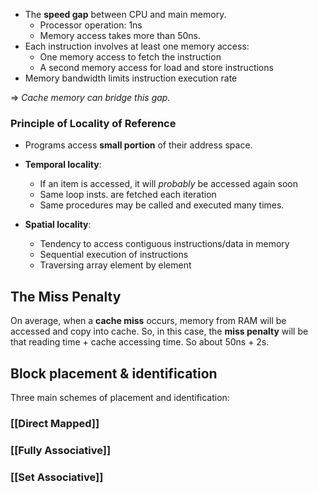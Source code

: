 
- The **speed gap** between CPU and main memory. 
	- Processor operation: 1ns
	- Memory access takes more than 50ns.
- Each instruction involves at least one memory access: 
	- One memory access to fetch the instruction
	- A second memory access for load and store instructions
- Memory bandwidth limits instruction execution rate

$\Rightarrow$ *Cache memory can bridge this gap.*

### Principle of Locality of Reference
- Programs access **small portion** of their address space.

- **Temporal locality**: 
	- If an item is accessed, it will *probably* be accessed again soon
	- Same loop insts. are fetched each iteration
	- Same procedures may be called and executed many times. 

- **Spatial locality**:
	- Tendency to access contiguous instructions/data in memory
	- Sequential execution of instructions
	- Traversing array element by element

## The Miss Penalty
On average, when a **cache miss** occurs, memory from RAM will be accessed and copy into cache. So, in this case, the **miss penalty** will be that reading time + cache accessing time. So about 50ns + 2s.

## Block placement & identification
Three main schemes of placement and identification:
### [[Direct Mapped]]

### [[Fully Associative]]

### [[Set Associative]]
